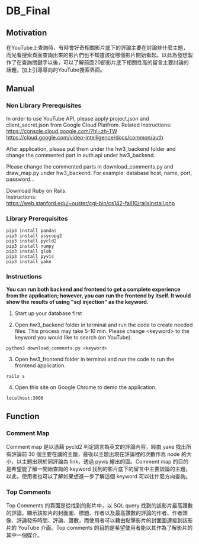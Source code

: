 # DB_Final
## Motivation
在YouTube上查詢時，有時會好奇相關影片底下的評論主要在討論些什麼主題，而光看搜索頁面查詢出來的影片們也不知道該從哪個影片開始看起。以此為發想製作了在查詢關鍵字以後，可以了解前面20部影片底下相關性高的留言主要討論的話題，加上引導導向的YouTube搜索界面。

## Manual
### Non Library Prerequisites
In order to use YouTube API, please apply project.json and client_secret.json from Google Cloud Platfrom. 
Related Instructions: <br />
https://console.cloud.google.com/?hl=zh-TW<br />
https://cloud.google.com/video-intelligence/docs/common/auth <br />

After application, please put them under the hw3_backend folder and change the commented part in auth.api under hw3_backend.<br />

Please change the commented parts in download_comments.py and draw_map.py under hw3_backend. For example: database host, name, port, password...

Download Ruby on Rails.<br />
Instructions:<br />
https://web.stanford.edu/~ouster/cgi-bin/cs142-fall10/railsInstall.php

### Library Prerequisites
```
pip3 install pandas
pip3 install psycopg2
pip3 install pycld2
pip3 install numpy
pip3 install glob
pip3 install pyvis
pip3 install yake
```

### Instructions
**You can run both backend and frontend to get a complete experience from the application; however, you can run the frontend by itself. It would show the results of using "sql injection" as the keyword.**
<br />
1. Start up your database first

2. Open hw3_backend folder in terminal and run the code to create needed files. This process may take 5-10 min.
Please change \<keyword> to the keyword you would like to search (on YouTube).
```
python3 download_comments.py <keyword>
```

3. Open hw3_frontend folder in terminal and run the code to run the frontend application.
```
rails s
```

4. Open this site on Google Chrome to demo the application.
```
localhost:3000
```

## Function
### Comment Map
Comment map 是以憑藉 pycld2 判定語言為英文的評論內容，經由 yake 找出所有評論前 30 個主要在講的主題，最後以主題出現在評論裡的次數作為 node 的大小，以主題出現於同評論為 link，透過 pyvis 繪出的圖。Comment map 的目的是希望能了解一開始查詢的 keyword 找到的影片底下的留言中主要談論的主題，以此，使用者也可以了解如果想進一步了解這個 keyword 可以往什麼方向查詢。
### Top Comments
Top Comments 的頁面是從找到的影片中，以 SQL query 找到的該影片最高讚數的評論，顯示該影片的封面圖、標題、作者以及最高讚數的評論的作者、作者頭像、評論發佈時間、評論、讚數，而使用者可以藉由點擊影片的封面圖連接到該影片的 YouTube 介面。Top comments 的目的是希望使用者能以其作為了解影片的其中一個媒介。